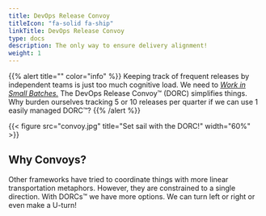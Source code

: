 ```yaml
---
title: DevOps Release Convoy
titleIcon: "fa-solid fa-ship"
linkTitle: DevOps Release Convoy
type: docs
description: The only way to ensure delivery alignment!
weight: 1
---
```


{{% alert title="" color="info" %}}
Keeping track of frequent releases by independent teams is just too much cognitive load. We need to *[Work in Small Batches.](/principles/#work-in-small-batches)* The DevOps Release Convoy&trade; (DORC) simplifies things. Why burden ourselves tracking 5 or 10 releases per quarter if we can use 1 easily managed DORC&trade;?
{{% /alert %}}

{{< figure src="convoy.jpg" title="Set sail with the DORC!" width="60%" >}}

## Why Convoys?

Other frameworks have tried to coordinate things with more linear transportation metaphors. However, they are constrained to a single direction. With DORCs&trade; we have more options. We can turn left or right or even make a U-turn!

